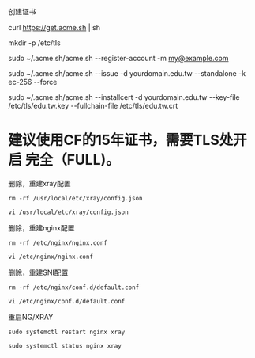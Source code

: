 创建证书

curl  https://get.acme.sh | sh 

mkdir -p /etc/tls

sudo ~/.acme.sh/acme.sh --register-account -m my@example.com

sudo ~/.acme.sh/acme.sh --issue -d yourdomain.edu.tw --standalone -k ec-256 --force

sudo ~/.acme.sh/acme.sh --installcert -d yourdomain.edu.tw --key-file /etc/tls/edu.tw.key --fullchain-file /etc/tls/edu.tw.crt

# 建议使用CF的15年证书，需要TLS处开启  完全（FULL)。

删除，重建xray配置

    rm -rf /usr/local/etc/xray/config.json

    vi /usr/local/etc/xray/config.json

删除，重建nginx配置

    rm -rf /etc/nginx/nginx.conf

    vi /etc/nginx/nginx.conf

删除，重建SNI配置

    rm -rf /etc/nginx/conf.d/default.conf

    vi /etc/nginx/conf.d/default.conf

重启NG/XRAY

    sudo systemctl restart nginx xray

    sudo systemctl status nginx xray

